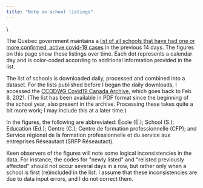 ```yaml
---
title: "Note on school listings"
---
```


\  

The Quebec government maintains a [list of all schools that have had one or more confirmed, active covid-19 cases](https://www.quebec.ca/sante/problemes-de-sante/a-z/coronavirus-2019/liste-des-cas-de-covid-19-dans-les-ecoles/) in the previous 14 days. The figures on this page show these listings over time. Each dot represents a calendar day and is color-coded according to additional information provided in the list. 

The list of schools is downloaded daily, processed and combined into a dataset. For the lists published before I began the daily downloads, I accessed the [CCODWG Covid19 Canada Archive](http://data.opencovid.ca/archive/index.html), which goes back to Feb 8, 2021. (The list has been available in PDF format since the beginning of the school year, also present in the archive. Processing these takes quite a bit more work; I may include this at a later time.) 

In the figures, the following are abbreviated: École (É.); School (S.); Education (Ed.); Centre (C.); Centre de formation professionnelle (CFP); and Service régional de la formation professionnelle et du service aux entreprises Réseautact (SRFP Réseautact).

Keen observers of the figures will note some logical inconsistencies in the data. For instance, the codes for "newly listed" and "relisted previously affected" should not occur several days in a row, but rather only when a school is first (re)included in the list. I assume that these inconsistencies are due to data input errors, and I do not correct them.
